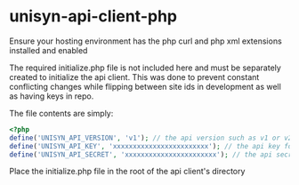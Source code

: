 # unisyn-api-client-php

Ensure your hosting environment has the php curl and php xml extensions installed and enabled

The required initialize.php file is not included here and must be separately created to initialize the api client. 
This was done to prevent constant conflicting changes while flipping between site ids in development as well as having keys in repo.

The file contents are simply:
```php
<?php
define('UNISYN_API_VERSION', 'v1'); // the api version such as v1 or v2 or v3 ...etc
define('UNISYN_API_KEY', 'xxxxxxxxxxxxxxxxxxxxxxxx'); // the api key for the app
define('UNISYN_API_SECRET', 'xxxxxxxxxxxxxxxxxxxxxxx'); // the api secret for the app
```

Place the initialize.php file in the root of the api client's directory
